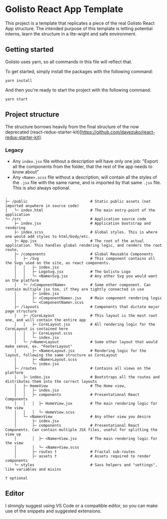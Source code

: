 # Golisto React App Template

This project is a template that replicates a piece of the real Golisto React App structure.
The intended purpose of this template is letting potential interns, learn the structure in a lite-wight and safe environment.

## Getting started

Golisto uses yarn, so all commands in this file will reflect that.

To get started, simply install the packages with the following command:

```
yarn install
```

And then you're ready to start the project with the following command:

```
yarn start
```

## Project structure

The structure borrows heavily from the final structure of the now deprecated (react-redux-starter-kit)[https://github.com/davezuko/react-redux-starter-kit].

### Legacy

- Any `index.jsx` file without a description will have only one job: "Export all the components from the folder, that the rest of the app needs to know about"
- Any `<Name>.scss` file without a description, will contain all the styles of the `.jsx` file with the same name, and is imported by that same `.jsx` file. This is also always optional.

```
.
├─ /public                            # Static public assets (not imported anywhere in source code)
│   └─ index.html                     # The main entry-point of the application
└─ /src                               # Application source code
    ├─ index.jsx                      # Application bootstrap and rendering
    ├─ index.scss                     # Global styles. This is where one would add styles to html/body/etc.
    ├─ App.jsx                        # The root of the actual application. This handles global rendering logic, and renders the root route.
    ├─ /components                    # Global Reusable Components
    │   ├─ /Svg                       # This component contains all the Svgs used on the site, as react components.
    │   │   ├─ index.jsx
    │   │   ├─ LogoSvg.jsx            # The Golisto Logo
    │   │   └─ <Name>Svg.jsx          # Any other Svg you would want on the platform
    │   └─ /<ComponentName>           # Some other component. Can contain multiple jsx too, if they are tightly connected in use
    │       ├─ index.jsx
    │       ├─ <ComponentName>.jsx    # Main component rendering logic
    │       └─ <ComponentName>.scss
    ├─ /layouts                       # Components that dictate major page structure
    │   ├─ /CoreLayout                # This layout is the most root one, and will contain the entire app
    │   │   ├─ CoreLayout.jsx         # All rendering logic for the CoreLayout is contained here
    │   │   ├─ CoreLayout.scss
    │   │   └─ index.jsx
    │   └─ /<Name>Layout              # Some other layout that would make sense, ex. "FooterLayout"
    │       ├─ <Name>Layout.jsx       # Rendering logic for the layout, following the same structure as CoreLayout
    │       ├─ <Name>Layout.scss
    │       └─ index.jsx
    ├─ /routes                        # Contains all views on the platform
    │   ├─ index.jsx                  # Bootstraps all the routes and distributes them into the correct layouts
    │   ├─ HomeView                   # The Home view,
    │   │   ├─ index.jsx
    │   │   ├─ components             # Presentational React Components
    │   │   │  ├─ HomeView.jsx        # The main rendering logic for the view
    │   │   │  └─ HomeView.scss
    │   └─ <Name>View                 # Any other view you desire
    │       ├─ index.jsx
    │       ├─ components             # Presentational React Components. Can contain multiple JSX files, useful for splitting the view up
    │       │  ├─ <Name>View.jsx      # The main rendering logic for the view
    │       │  └─ <Name>View.scss
    │       ├─ routes †               # Fractal sub-routes
    │       ├─ assets †               # Assets required to render components
    └─ styles                         # Sass helpers and "settings", like variables and mixins

† optional
```

## Editor

I strongly suggest using VS Code or a compatible editor, so you can make use of the snippets and suggested extensions.
